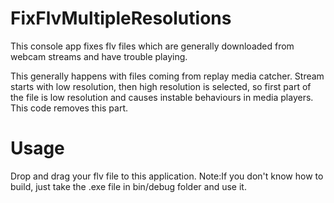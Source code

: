 # FixFlvMultipleResolutions
This console app fixes flv files which are generally downloaded from webcam streams and have trouble playing.

This generally happens with files coming from replay media catcher. Stream starts with low resolution, then high resolution is selected, so first part of the file is low resolution and causes instable behaviours in media players. This code removes this part.

# Usage
Drop and drag your flv file to this application.
Note:If you don't know how to build, just take the .exe file in bin/debug folder and use it.
